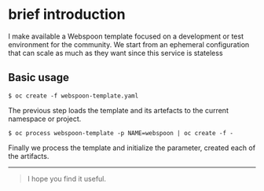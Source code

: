 # brief introduction

I make available a Webspoon template focused on a development or test environment for the community. We start from an ephemeral configuration that can scale as much as they want since this service is stateless

## Basic usage

```
$ oc create -f webspoon-template.yaml
```

The previous step loads the template and its artefacts to the current namespace or project.
```
$ oc process webspoon-template -p NAME=webspoon | oc create -f -
```

Finally we process the template and initialize the parameter, created each of the artifacts.

- - -

> I hope you find it useful.